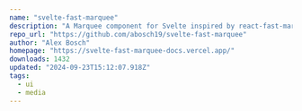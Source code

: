 ```yaml
---
name: "svelte-fast-marquee"
description: "A Marquee component for Svelte inspired by react-fast-marquee."
repo_url: "https://github.com/abosch19/svelte-fast-marquee"
author: "Alex Bosch"
homepage: "https://svelte-fast-marquee-docs.vercel.app/"
downloads: 1432
updated: "2024-09-23T15:12:07.918Z"
tags: 
  - ui
  - media
---
```

